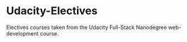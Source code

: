 # Udacity-Electives
Electives courses taken from the Udacity Full-Stack Nanodegree web-development course.
